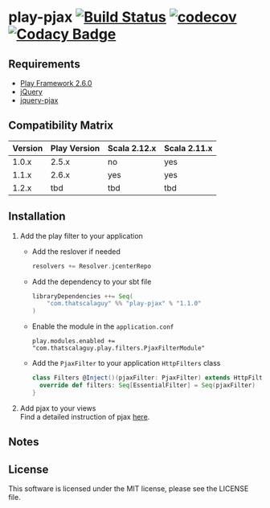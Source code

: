 # play-pjax [![Build Status](https://travis-ci.org/ThatScalaGuy/play-pjax.svg?branch=master)](https://travis-ci.org/ThatScalaGuy/play-pjax) [![codecov](https://codecov.io/gh/ThatScalaGuy/play-pjax/branch/master/graph/badge.svg)](https://codecov.io/gh/ThatScalaGuy/play-pjax) [![Codacy Badge](https://api.codacy.com/project/badge/Grade/480e6b888e2b42009722fe95a200b261)](https://www.codacy.com/app/sven-herrmann/play-pjax?utm_source=github.com&amp;utm_medium=referral&amp;utm_content=ThatScalaGuy/play-pjax&amp;utm_campaign=Badge_Grade)


## Requirements

* [Play Framework 2.6.0](https://github.com/playframework/playframework)    
* [jQuery](https://github.com/jquery/jquery)
* [jquery-pjax](https://github.com/defunkt/jquery-pjax)

## Compatibility Matrix

| Version | Play Version  | Scala 2.12.x | Scala 2.11.x |
|---------|---------------|--------------|--------------|
| 1.0.x   | 2.5.x         | no           | yes          |
| 1.1.x   | 2.6.x         | yes          | yes          |
| 1.2.x   | tbd           | tbd          | tbd          |

## Installation

1. Add the play filter to your application

    * Add the reslover if needed</br>

        ``` scala 
        resolvers += Resolver.jcenterRepo
        ```

    * Add the dependency to your sbt file</br>

        ``` scala
        libraryDependencies ++= Seq(
            "com.thatscalaguy" %% "play-pjax" % "1.1.0"
        )
        ```

    * Enable the module in the `application.conf`</br>

        ```
        play.modules.enabled += "com.thatscalaguy.play.filters.PjaxFilterModule"
        ```

    * Add the `PjaxFilter` to your application `HttpFilters` class</br>

        ``` scala
        class Filters @Inject()(pjaxFilter: PjaxFilter) extends HttpFilters {
          override def filters: Seq[EssentialFilter] = Seq(pjaxFilter)
        }
        ```


2. Add pjax to your views</br>
   Find a detailed instruction of pjax [here](https://github.com/defunkt/jquery-pjax#overview).

## Notes

## License

This software is licensed under the MIT license, please see the LICENSE file. 
